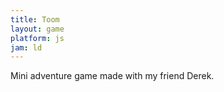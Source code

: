 ```yaml
---
title: Toom
layout: game
platform: js
jam: ld
---
```


Mini adventure game made with my friend Derek.
